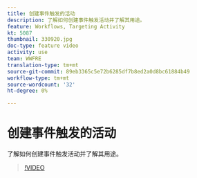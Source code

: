 ```yaml
---
title: 创建事件触发的活动
description: 了解如何创建事件触发活动并了解其用途。
feature: Workflows, Targeting Activity
kt: 5087
thumbnail: 330920.jpg
doc-type: feature video
activity: use
team: WWFRE
translation-type: tm+mt
source-git-commit: 89eb3365c5e72b6285df7b8ed2a0d8bc61884b49
workflow-type: tm+mt
source-wordcount: '32'
ht-degree: 0%

---
```



# 创建事件触发的活动

了解如何创建事件触发活动并了解其用途。

>[!VIDEO](https://video.tv.adobe.com/v/330920?quality=12)
